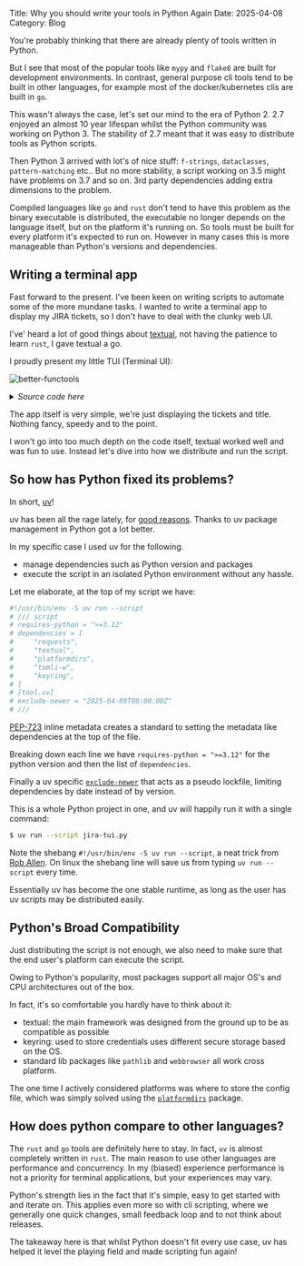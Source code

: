 Title: Why you should write your tools in Python Again
Date: 2025-04-08
Category: Blog

You're probably thinking that there are already plenty of tools written in Python.

But I see that most of the popular tools like `mypy` and `flake8` are built for development environments. In contrast, general purpose cli tools tend to be built in other languages, for example most of the docker/kubernetes clis are built in `go`.

This wasn't always the case, let's set our mind to the era of Python 2. 2.7 enjoyed an almost 10 year lifespan whilst the Python community was working on Python 3. The stability of 2.7 meant that it was easy to distribute tools as Python scripts. 

Then Python 3 arrived with lot's of nice stuff: `f-strings`, `dataclasses`, `pattern-matching` etc.. But no more stability, a script working on 3.5 might have problems on 3.7 and so on. 3rd party dependencies adding extra dimensions to the problem. 

Compiled languages like `go` and `rust` don't tend to have this problem as the binary executable is distributed, the executable no longer depends on the language itself, but on the platform it's running on. So tools must be built for every platform it's expected to run on. However in many cases this is more manageable than Python's versions and dependencies.

## Writing a terminal app
Fast forward to the present. I've been keen on writing scripts to automate some of the more mundane tasks. I wanted to write a terminal app to display my JIRA tickets, so I don't have to deal with the clunky web UI. 

I've' heard a lot of good things about [textual](https://github.com/Textualize/textual), not having the patience to learn `rust`, I gave textual a go.

I proudly present my little TUI (Terminal UI):

![better-functools]({static}/images/jira-list.png)

<style type="text/css">
  .gist-file
  .gist-data {max-height: 500px;}
</style>

<details>

  <summary><i>Source code here</i></summary>
  <script src="https://gist.github.com/Jamie-Chang/644db95fc536506d301920f3c9f46da8.js"></script>
</details>

The app itself is very simple, we're just displaying the tickets and title. Nothing fancy, speedy and to the point.

I won't go into too much depth on the code itself, textual worked well and was fun to use. Instead let's dive into how we distribute and run the script.

## So how has Python fixed its problems?
In short, [uv](https://github.com/astral-sh/uv)!

uv has been all the rage lately, for [good reasons](https://www.youtube.com/watch?v=8UuW8o4bHbw). Thanks to uv package management in Python got a lot better.

In my specific case I used uv for the following.

- manage dependencies such as Python version and packages
- execute the script in an isolated Python environment without any hassle.

Let me elaborate, at the top of my script we have:

```python
#!/usr/bin/env -S uv run --script
# /// script
# requires-python = ">=3.12"
# dependencies = [
#     "requests",
#     "textual",
#     "platformdirs",
#     "tomli-w",
#     "keyring",
# ]
# [tool.uv]
# exclude-newer = "2025-04-09T00:00:00Z"
# ///
```

[PEP-723](https://peps.python.org/pep-0723/) inline metadata creates a standard to setting the metadata like dependencies at the top of the file.

Breaking down each line we have `requires-python = ">=3.12"` for the python version and then the list of `dependencies`.

Finally a uv specific [`exclude-newer`](https://docs.astral.sh/uv/reference/settings/#exclude-newer) that acts as a pseudo lockfile, limiting dependencies by date instead of by version.

This is a whole Python project in one, and uv will happily run it with a single command:

```bash
$ uv run --script jira-tui.py
```

Note the shebang `#!/usr/bin/env -S uv run --script`, a neat trick from [Rob Allen](https://akrabat.com/using-uv-as-your-shebang-line/). On linux the shebang line will save us from typing `uv run --script` every time.

Essentially uv has become the one stable runtime, as long as the user has uv scripts may be distributed easily.

## Python's Broad Compatibility
Just distributing the script is not enough, we also need to make sure that the end user's platform can execute the script.

Owing to Python's popularity, most packages support all major OS's and CPU architectures out of the box.

In fact, it's so comfortable you hardly have to think about it:

- textual: the main framework was designed from the ground up to be as compatible as possible
- keyring: used to store credentials uses different secure storage based on the OS.
- standard lib packages like `pathlib` and `webbrowser` all work cross platform.

The one time I actively considered platforms was where to store the config file, which was simply solved using the [`platformdirs`](https://pypi.org/project/platformdirs/) package.

## How does python compare to other languages?
The `rust` and `go` tools are definitely here to stay. In fact, `uv` is almost completely written in `rust`. The main reason to use other languages are performance and concurrency. In my (biased) experience performance is not a priority for terminal applications, but your experiences may vary.

Python's strength lies in the fact that it's simple, easy to get started with and iterate on. This applies even more so with cli scripting, where we generally one quick changes, small feedback loop and to not think about releases. 

The takeaway here is that whilst Python doesn't fit every use case, uv has helped it level the playing field and made scripting fun again!
